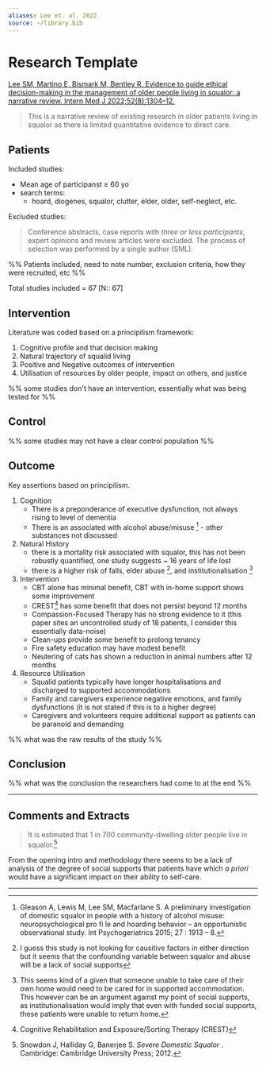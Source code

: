 ```yaml
---
aliases: Lee et. al. 2022
source: ~/library.bib
---
```


# Research Template 

[Lee SM, Martino E, Bismark M, Bentley R. Evidence to guide ethical decision-making in the management of older people living in squalor: a narrative review. Intern Med J 2022;52(8):1304–12.](https://pubmed.ncbi.nlm.nih.gov/35762169/)

> This is a narrative review of existing research in older patients living in squalor as there is limited quantitative evidence to direct care.

## Patients

Included studies:  
- Mean age of participanst &ge; 60 yo  
- search terms:
  - hoard, diogenes, squalor, clutter, elder, older, self-neglect, etc.

Excluded studies:
> Conference abstracts, case reports with *three or less participants*, expert opinions and review articles were excluded. The process of selection was performed by a single author (SML).

%% Patients included, need to note number, exclusion criteria, how they were recruited, etc %%  

Total studies included = 67 [N:: 67]

## Intervention 

Literature was coded based on a principilism framework:
1. Cognitive profile and that decision making 
2. Natural trajectory of squalid living 
3. Positive and Negative outcomes of intervention 
4. Utilisation of resources by older people, impact on others, and justice

%% some studies don't have an intervention, essentially what was being tested for %%

## Control  

%% some studies may not have a clear control population %%

## Outcome  

Key assertions based on principilism.
1. Cognition
    - There is a preponderance of executive dysfunction, not always rising to level of dementia  
    - There is an associated with alcohol abuse/misuse [^gleason2015] - other substances not discussed
1. Natural History 
    - there is a mortality risk associated with squalor, this has not been robustly quantified, one study suggests ~ 16 years of life lost 
    - there is a higher risk of falls, elder abuse [^p1], and institutionalisation [^p2] 
1. Intervention 
    - CBT alone has minimal benefit, CBT with in-home support shows some improvement  
    - CREST[^d1] has some benefit that does not persist beyond 12 months  
    - Compassion-Focused Therapy has no strong evidence to it (this paper sites an uncontrolled study of 18 patients, I consider this essentially data-noise)  
    - Clean-ups provide some benefit to prolong tenancy  
    - Fire safety education may have modest benefit  
    - Neutering of cats has shown a reduction in animal numbers after 12 months  
1. Resource Utilisation 
    - Squalid patients typically have longer hospitalisations and discharged to supported accommodations  
    - Family and caregivers experience negative emotions, and family dysfunctions  (it is not stated if this is to a higher degree)  
    - Caregivers and volunteers require additional support as patients can be paranoid and demanding  

%% what was the raw results of the study %%

## Conclusion  

%% what was the conclusion the researchers had come to at the end %%

***

## Comments and Extracts

> It is estimated that 1 in 700 community-dwelling older people live in squalor.[^sowdon2012]

From the opening intro and methodology there seems to be a lack of analysis of the degree of social supports that patients have which *a priori* would have a significant impact on their ability to self-care.

***

[^sowdon2012]: Snowdon J, Halliday G, Banerjee S. *Severe Domestic Squalor* . Cambridge: Cambridge University Press; 2012.  
[^gleason2015]: Gleason A, Lewis M, Lee SM, Macfarlane S. A preliminary investigation of domestic squalor in people with a history of alcohol misuse: neuropsychological pro fi le and hoarding behavior – an opportunistic observational study. Int Psychogeriatrics 2015; 27 : 1913 – 8.
[^p1]: I guess this study is not looking for causitive factors in either direction but it seems that the confounding variable between squalor and abuse will be a lack of social supports  
[^p2]: This seems kind of a given that someone unable to take care of their own home would need to be cared for in supported accommodation. This however can be an argument against my point of social supports, as institutionalisation would imply that even with funded social supports, these patients were unable to return home.
[^d1]: Cognitive Rehabilitation and Exposure/Sorting Therapy (CREST)

